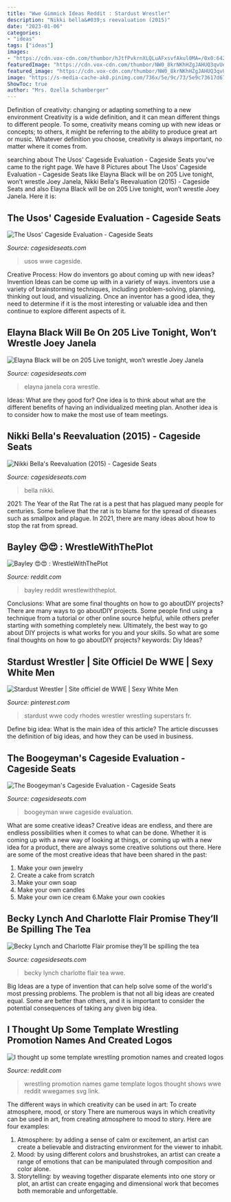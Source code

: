 ```yaml
---
title: "Wwe Gimmick Ideas Reddit : Stardust Wrestler"
description: "Nikki bella&#039;s reevaluation (2015)"
date: "2023-01-06"
categories:
- "ideas"
tags: ["ideas"]
images:
- "https://cdn.vox-cdn.com/thumbor/hJtfPvkrnXLQLuAFxsvfAkul0MA=/0x0:642x361/1600x900/cdn.vox-cdn.com/uploads/chorus_image/image/45707388/TLC_12142014ej_1585-2962515690.0.0.jpg"
featuredImage: "https://cdn.vox-cdn.com/thumbor/NW0_8krNKhHZgJAHUQ3qvUeuvQM=/99x0:640x361/1200x800/filters:focal(99x0:640x361)/cdn.vox-cdn.com/uploads/chorus_image/image/42884610/11_SD_11292005CA_917.0.0.jpg"
featured_image: "https://cdn.vox-cdn.com/thumbor/NW0_8krNKhHZgJAHUQ3qvUeuvQM=/99x0:640x361/1200x800/filters:focal(99x0:640x361)/cdn.vox-cdn.com/uploads/chorus_image/image/42884610/11_SD_11292005CA_917.0.0.jpg"
image: "https://s-media-cache-ak0.pinimg.com/736x/5e/9c/73/5e9c73617d67e4815f62af444f7589e7.jpg"
ShowToc: true
author: "Mrs. Ozella Schamberger"
---
```



Definition of creativity: changing or adapting something to a new environment
Creativity is a wide definition, and it can mean different things to different people. To some, creativity means coming up with new ideas or concepts; to others, it might be referring to the ability to produce great art or music. Whatever definition you choose, creativity is always important, no matter where it comes from.

	

		
searching about The Usos&#039; Cageside Evaluation - Cageside Seats you've came to the right page. We have 8 Pictures about The Usos&#039; Cageside Evaluation - Cageside Seats like Elayna Black will be on 205 Live tonight, won’t wrestle Joey Janela, Nikki Bella&#039;s Reevaluation (2015) - Cageside Seats and also Elayna Black will be on 205 Live tonight, won’t wrestle Joey Janela. Here it is:
		
    
## The Usos&#039; Cageside Evaluation - Cageside Seats

<img loading=lazy src="https://cdn.vox-cdn.com/thumbor/pWyrezBoDlk6w2TBvifL2rK1g8k=/57x0:598x361/1200x800/filters:focal(57x0:598x361)/cdn.vox-cdn.com/uploads/chorus_image/image/36267784/16311836.0.jpg" onerror="this.onerror=null;this.src='https://tse2.mm.bing.net/th?id=OIP.xRO5Zsi-0_lKDge_HCi7fgHaE8&amp;pid=15.1';" alt="The Usos&#039; Cageside Evaluation - Cageside Seats">

_Source: cagesideseats.com_

>usos wwe cageside. 

	

Creative Process: How do inventors go about coming up with new ideas?
Invention Ideas can be come up with in a variety of ways. inventors use a variety of brainstorming techniques, including problem-solving, planning, thinking out loud, and visualizing. Once an inventor has a good idea, they need to determine if it is the most interesting or valuable idea and then continue to explore different aspects of it.

    
## Elayna Black Will Be On 205 Live Tonight, Won’t Wrestle Joey Janela

<img loading=lazy src="https://cdn.vox-cdn.com/thumbor/UeY91G9ZdkPk0l6U2U2bq7m0rZQ=/0x0:1080x720/2420x1613/filters:focal(384x146:556x318)/cdn.vox-cdn.com/uploads/chorus_image/image/68705195/EsMMSbYXcAQF9mw.0.jpg" onerror="this.onerror=null;this.src='https://tse2.mm.bing.net/th?id=OIP.dOt4vz1BKORo2FmiFdS6LgHaE7&amp;pid=15.1';" alt="Elayna Black will be on 205 Live tonight, won’t wrestle Joey Janela">

_Source: cagesideseats.com_

>elayna janela cora wrestle. 

	

Ideas: What are they good for?
One idea is to think about what are the different benefits of having an individualized meeting plan. Another idea is to consider how to make the most use of team meetings.

    
## Nikki Bella&#039;s Reevaluation (2015) - Cageside Seats

<img loading=lazy src="https://cdn.vox-cdn.com/thumbor/hJtfPvkrnXLQLuAFxsvfAkul0MA=/0x0:642x361/1600x900/cdn.vox-cdn.com/uploads/chorus_image/image/45707388/TLC_12142014ej_1585-2962515690.0.0.jpg" onerror="this.onerror=null;this.src='https://tse3.mm.bing.net/th?id=OIP.u5GbEgp76q4m7w9oNg73-gHaEK&amp;pid=15.1';" alt="Nikki Bella&#039;s Reevaluation (2015) - Cageside Seats">

_Source: cagesideseats.com_

>bella nikki. 

	

2021: The Year of the Rat
The rat is a pest that has plagued many people for centuries. Some believe that the rat is to blame for the spread of diseases such as smallpox and plague. In 2021, there are many ideas about how to stop the rat from spread.

    
## Bayley 😍😍 : WrestleWithThePlot

<img loading=lazy src="https://preview.redd.it/450ll9g09ok31.jpg?auto=webp&amp;s=33c6f733a4df25620911a66049521d3098b98a09" onerror="this.onerror=null;this.src='https://tse2.mm.bing.net/th?id=OIP.dpyD8FLGZNTeVuq-HhrwwwAAAA&amp;pid=15.1';" alt="Bayley 😍😍 : WrestleWithThePlot">

_Source: reddit.com_

>bayley reddit wrestlewiththeplot. 

	

Conclusions: What are some final thoughts on how to go aboutDIY projects?
There are many ways to go aboutDIY projects. Some people find using a technique from a tutorial or other online source helpful, while others prefer starting with something completely new. Ultimately, the best way to go about DIY projects is what works for you and your skills. So what are some final thoughts on how to go aboutDIY projects? keywords: Diy Ideas?

    
## Stardust Wrestler | Site Officiel De WWE | Sexy White Men

<img loading=lazy src="https://s-media-cache-ak0.pinimg.com/736x/5e/9c/73/5e9c73617d67e4815f62af444f7589e7.jpg" onerror="this.onerror=null;this.src='https://tse1.mm.bing.net/th?id=OIP.xdGd6LcD94LvQnjYKuHRLgHaIm&amp;pid=15.1';" alt="Stardust Wrestler | Site officiel de WWE | Sexy White Men">

_Source: pinterest.com_

>stardust wwe cody rhodes wrestler wrestling superstars fr. 

	

Define big idea: What is the main idea of this article?
The article discusses the definition of big ideas, and how they can be used in business.

    
## The Boogeyman&#039;s Cageside Evaluation - Cageside Seats

<img loading=lazy src="https://cdn.vox-cdn.com/thumbor/NW0_8krNKhHZgJAHUQ3qvUeuvQM=/99x0:640x361/1200x800/filters:focal(99x0:640x361)/cdn.vox-cdn.com/uploads/chorus_image/image/42884610/11_SD_11292005CA_917.0.0.jpg" onerror="this.onerror=null;this.src='https://tse4.mm.bing.net/th?id=OIP.VGv_GqU5t4LrrDVNmVWeSwHaE8&amp;pid=15.1';" alt="The Boogeyman&#039;s Cageside Evaluation - Cageside Seats">

_Source: cagesideseats.com_

>boogeyman wwe cageside evaluation. 

	

What are some creative ideas?
Creative ideas are endless, and there are endless possibilities when it comes to what can be done. Whether it is coming up with a new way of looking at things, or coming up with a new idea for a product, there are always some creative solutions out there. Here are some of the most creative ideas that have been shared in the past:
1. Make your own jewelry 
2. Create a cake from scratch 
3. Make your own soap 
4. Make your own candles 
5. Make your own ice cream 
6.Make your own cookies 

    
## Becky Lynch And Charlotte Flair Promise They’ll Be Spilling The Tea

<img loading=lazy src="https://cdn.vox-cdn.com/thumbor/cQ4jT_QyzW0XoHkgigcuQgJYnZM=/0x12:471x277/1600x900/cdn.vox-cdn.com/uploads/chorus_image/image/56371193/CharBexTT.0.png" onerror="this.onerror=null;this.src='https://tse3.mm.bing.net/th?id=OIP.uGjviYm-G-HN1OU3XeraqAHaEK&amp;pid=15.1';" alt="Becky Lynch and Charlotte Flair promise they’ll be spilling the tea">

_Source: cagesideseats.com_

>becky lynch charlotte flair tea wwe. 

	

Big Ideas are a type of invention that can help solve some of the world's most pressing problems. The problem is that not all big ideas are created equal. Some are better than others, and it is important to consider the potential consequences of taking any given big idea.

    
## I Thought Up Some Template Wrestling Promotion Names And Created Logos

<img loading=lazy src="https://preview.redd.it/1ualyfpe16u31.png?auto=webp&amp;s=5dcaa858d02abc90093300bf235ab927e5410e2a" onerror="this.onerror=null;this.src='https://tse1.mm.bing.net/th?id=OIP.NFg018wqV_OneDiPY18gIwAAAA&amp;pid=15.1';" alt="I thought up some template wrestling promotion names and created logos">

_Source: reddit.com_

>wrestling promotion names game template logos thought shows wwe reddit wwegames svg link. 

	

The different ways in which creativity can be used in art: To create atmosphere, mood, or story
There are numerous ways in which creativity can be used in art, from creating atmosphere to mood to story. Here are four examples:
1. Atmosphere: by adding a sense of calm or excitement, an artist can create a believable and distracting environment for the viewer to inhabit.
2. Mood: by using different colors and brushstrokes, an artist can create a range of emotions that can be manipulated through composition and color alone.
3. Storytelling: by weaving together disparate elements into one story or plot, an artist can create engaging and dimensional work that becomes both memorable and unforgettable.


